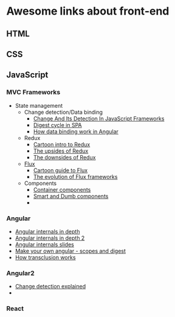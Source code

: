 # Awesome links about front-end

## HTML

## CSS

## JavaScript

### MVC Frameworks
* State management
  * Change detection/Data binding
    * [Change And Its Detection In JavaScript Frameworks](http://teropa.info/blog/2015/03/02/change-and-its-detection-in-javascript-frameworks.html)
    * [Digest cycle in SPA](http://blog.bguiz.com/post/60397801810/digest-cycles-in-single-page-apps/)
    * [How data binding work in Angular](http://stackoverflow.com/questions/9682092/how-does-data-binding-work-in-angularjs/9693933#9693933)
  * Redux
    * [Cartoon intro to Redux](https://code-cartoons.com/a-cartoon-intro-to-redux-3afb775501a6)
    * [The upsides of Redux](http://stackoverflow.com/questions/32461229/why-use-redux-over-facebook-flux/32920459#32920459)
    * [The downsides of Redux](http://stackoverflow.com/a/32916602)
  * [Flux](https://facebook.github.io/flux/docs/overview.html)
    * [Cartoon guide to Flux](https://code-cartoons.com/a-cartoon-guide-to-flux-6157355ab207)
    * [The evolution of Flux frameworks](https://medium.com/@dan_abramov/the-evolution-of-flux-frameworks-6c16ad26bb31)
  * Components
    * [Container components](https://medium.com/@learnreact/container-components-c0e67432e005)
    * [Smart and Dumb components](https://medium.com/@dan_abramov/smart-and-dumb-components-7ca2f9a7c7d0)
    *

### Angular
 * [Angular internals in depth](https://www.smashingmagazine.com/2015/01/angularjs-internals-in-depth/)
 * [Angular internals in depth 2](https://www.smashingmagazine.com/2015/11/angularjs-internals-in-depth-part-2/)
 * [Angular internals slides](http://cvuorinen.github.io/angularjs-internals-slides/#/)
 * [Make your own angular - scopes and digest](http://teropa.info/blog/2013/11/03/make-your-own-angular-part-1-scopes-and-digest.html)
 * [How transclusion works](http://teropa.info/blog/2015/06/09/transclusion.html)

### Angular2
 * [Change detection explained](http://blog.thoughtram.io//angular/2016/02/22/angular-2-change-detection-explained.html)
 *

### React

